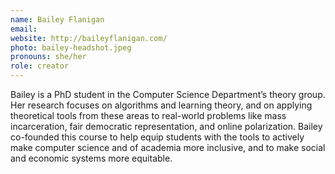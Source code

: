 ```yaml
---
name: Bailey Flanigan
email:
website: http://baileyflanigan.com/
photo: bailey-headshot.jpeg
pronouns: she/her
role: creator
---
```


Bailey is a PhD student in the Computer Science Department’s theory group. Her research focuses on algorithms and learning theory, and on applying theoretical tools from these areas to real-world problems like mass incarceration, fair democratic representation, and online polarization.
Bailey co-founded this course to help equip students with the tools to actively make computer science and of academia more inclusive, and to make social and economic systems more equitable.